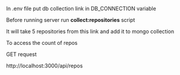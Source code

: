 In .env file put db collection link in DB_CONNECTION variable

Before running server run  <b>collect:repositories</b>  script

It will take 5 repositories from this link and add it to mongo collection


To access the count of repos

GET request 

http://localhost:3000/api/repos


    